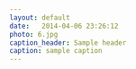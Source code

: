 ```yaml
---
layout: default
date:   2014-04-06 23:26:12
photo: 6.jpg
caption_header: Sample header
caption: sample caption
---
```

